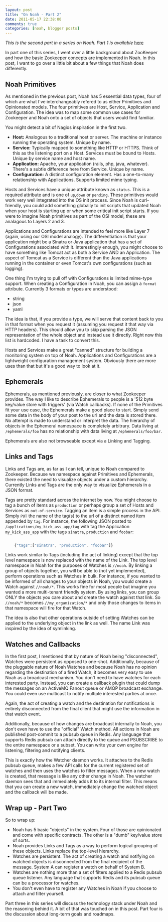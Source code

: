 ```yaml
---
layout: post
title: "On Noah - Part 2"
date: 2011-05-17 22:38:00
comments: true
categories: [noah, blogger posts]
---
```


*This is the second part in a series on Noah. Part 1 is available* [here](http://goo.gl/l3Mgt)

In part one of this series, I went over a little background about
ZooKeeper and how the basic Zookeeper concepts are implemented in Noah.
In this post, I want to go over a little bit about a few things that
Noah does differently.
<!--more-->

## Noah Primitives

As mentioned in the previous post, Noah has 5 essential data types, four
of which are what I've interchangeably refered to as either Primitives
and Opinionated models. The four primitives are Host, Service,
Application and Configuration. The idea was to map some common use cases
for Zookeeper and Noah onto a set of objects that users would find
familiar.

You might detect a bit of Nagios inspiration in the first two.

* **Host:**
    Analogous to a traditional host or server. The machine or instance running the operating system. Unique by name.
* **Service:**
    Typically mapped to something like HTTP or HTTPS. Think of this as the listening port on a Host. Services must be bound to Hosts. Unique by service name and host name.
* **Application:**
    Apache, your application (rails, php, java, whatever). There's a subtle difference here from Service. Unique by name.
* **Configuration:**
    A distinct configuration element. Has a one-to-many relationship with Applications. Supports limited mime typing.

Hosts and Services have a unique attribute known as `status`. This is a
required attribute and is one of `up`,`down` or `pending`. These
primitives would work very well integrated into the OS init process.
Since Noah is curl-friendly, you could add something globally to init
scripts that updated Noah when your host is starting up or when some
critical init script starts. If you were to imagine Noah primitives as
part of the OSI model, these are analagous to Layers 2 and 3.

Applications and Configurations are intended to feel more like Layer 7
(again, using our OSI model analogy). The differentiation is that your
application might be a Sinatra or Java application that has a set of
Configurations associated with it. Interestingly enough, you might
choose to have something like Tomcat act as both a Service AND an
Application. The aspect of Tomcat as a Service is different than the
Java applications running in the container or even Tomcat's own
configurations (such as logging).

One thing I'm trying to pull off with Configurations is limited
mime-type support. When creating a Configuration in Noah, you can assign
a `format` attribute. Currently 3 formats or types are understood:

-   string
-   json
-   yaml

The idea is that, if you provide a type, we will serve that content back
to you in that format when you request it (assuming you request it that
way via HTTP headers). This should allow you to skip parsing the JSON
representation of the whole object and instead use it directly. Right
now this list is hardcoded. I have a task to convert this.

Hosts and Services make a great "canned" structure for building a
monitoring system on top of Noah. Applications and Configurations are a
lightweight configuration management system. Obviously there are more
uses than that but it's a good way to look at it.

## Ephemerals

Ephemerals, as mentioned previously, are closer to what Zookeeper
provides. The way I like to describe Ephemerals to people is a '512 byte
key/value store with triggers' (via Watch callbacks). If none of the
Primitives fit your use case, the Ephemerals make a good place to start.
Simply send some data in the body of your post to the url and the data
is stored there. No attempt is made to understand or interpret the data.
The hierarchy of objects in the Ephemeral namespace is completely
arbitrary. Data living at `/ephemerals/foo` has no relationship with
data living at `/ephemerals/foo/bar`.

Ephemerals are also not browseable except via a Linking and Tagging.

## Links and Tags

Links and Tags are, as far as I can tell, unique to Noah compared to
Zookeeper. Because we namespace against Primitives and Ephemerals, there
existed the need to visualize objects under a custom hierarchy.
Currently Links and Tags are the only way to visualize Ephemerals in a
JSON format.

Tags are pretty standard across the internet by now. You might choose to
tag a bunch of items as `production` or perhaps group a set of Hosts and
Services as `out-of-service`. Tagging an item is a simple process in the
API. Simply `PUT` the name of the tag(s) to the url of a distinct named
item appended by `tag`. For instance, the following JSON posted to
`/applications/my_kick_ass_app/tag` with tag the Application
`my_kick_ass_app` with the tags `sinatra`, `production` and `foobar`:

```javascript

	{"tags":["sinatra", "production", "foobar"]}

```

Links work similar to Tags (including the act of linking) except that
the top level namespace is now replaced with the name of the Link. The
top level namespace in Noah for the purposes of Watches is `//noah`. By
linking a group of objects together, you will be able to (not yet
implemented), perform operations such as Watches in bulk. For instance,
if you wanted to be informed of all changes to your objects in Noah, you
would create a Watch against `//noah/*`. This works fine for most people
but imagine you wanted a more multi-tenant friendly system. By using
links, you can group ONLY the objects you care about and create the
watch against that link. So `//noah/*` becomes `//my_organization/*` and
only those changes to items in that namespace will fire for that Watch.

The idea is also that other operations outside of setting Watches can be
applied to the underlying object in the link as well. The name Link was
inspired by the idea of symlinking.

## Watches and Callbacks

In the first post, I mentioned that by nature of Noah being
"disconnected", Watches were persistent as opposed to one-shot.
Additionally, because of the pluggable nature of Noah Watches and
because Noah has no opinion regarding the destination of a fired Watch,
it becomes very easy to use Noah as a broadcast mechanism. You don't
need to have watches for each interested party. Instead, you can create
a callback plugin that could dump the messages on an ActiveMQ Fanout
queue or AMQP broadcast exchange. You could even use multicast to notify
multiple interested parties at once.

Again, the act of creating a watch and the destination for notifications
is entirely disconnected from the final client that might use the
information in that watch event.

Additionally, because of how changes are broadcast internally to Noah,
you don't even have to use the "official" Watch method. All actions in
Noah are published post-commit to a pubsub queue in Redis. Any language
that supports Redis pubsub can attach directly to the queue and
PSUBSCRIBE to the entire namespace or a subset. You can write your own
engine for listening, filtering and notifying clients.

This is exactly how the Watcher daemon works. It attaches to the Redis
pubsub queue, makes a few API calls for the current registered set of
watches and then uses the watches to filter messages. When a new watch
is created, that message is like any other change in Noah. The watcher
daemon sees that and immediately adds it to its internal filter. This
means that you can create a new watch, immediately change the watched
object and the callback will be made.

## Wrap up - Part Two

So to wrap up:

-   Noah has 5 basic "objects" in the system. Four of those are
    opinionated and come with specific contracts. The other is a "dumb"
    key/value store of sorts.
-   Noah provides Links and Tags as a way to perform logical grouping of
    these objects. Links replace the top-level hierarchy.
-   Watches are persistent. The act of creating a watch and notifying on
    watched objects is disconnected from the final recipient of the
    message. System A can register a watch on behalf of System B.
-   Watches are nothing more than a set of filters applied to a Redis
    pubsub queue listener. Any language that supports Redis and its
    pubsub queue can be a processor for watches.
-   You don't even have to register any Watches in Noah if you choose to
    attach and filter yourself.

Part three in this series will discuss the technology stack under Noah
and the reasoning behind it. A bit of that was touched on in this post.
Part four is the discussion about long-term goals and roadmaps.

